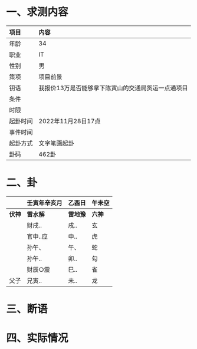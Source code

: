 # 一、求测内容
|项目|内容|
|:-|:-|
|年龄|34|
|职业|IT|
|性别|男|
|策项|项目前景|
|钥语|我报价13万是否能够拿下陈寅山的交通局货运一点通项目|
|条件||
|时限||
|起卦时间|2022年11月28日17点|
|事件时间||
|起卦方式|文字笔画起卦|
|卦码|462卦|

# 二、卦
||壬寅年辛亥月|乙酉日|午未空|
|:-|:-|:-|:-|
|**伏神**|**雷水解**|**雷地豫**|**六神**|
||财戌..|戌..|玄|
||官申..应|申..|虎|
||孙午、|午、|蛇|
||孙午..|卯..|勾|
||财辰○震|巳..|雀|
|父子|兄寅..|未..|龙|


# 三、断语

# 四、实际情况